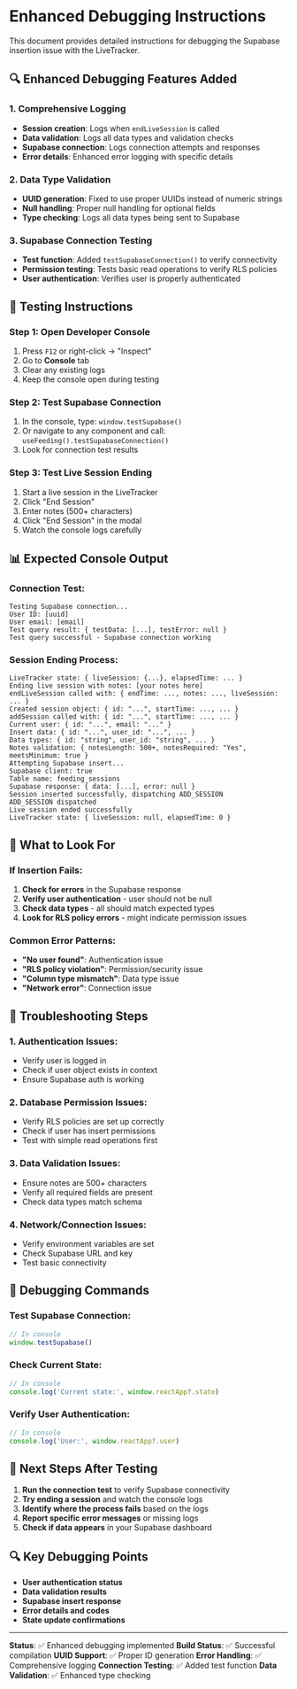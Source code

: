 # Enhanced Debugging Instructions

This document provides detailed instructions for debugging the Supabase insertion issue with the LiveTracker.

## 🔍 **Enhanced Debugging Features Added**

### 1. **Comprehensive Logging**
- **Session creation**: Logs when `endLiveSession` is called
- **Data validation**: Logs all data types and validation checks
- **Supabase connection**: Logs connection attempts and responses
- **Error details**: Enhanced error logging with specific details

### 2. **Data Type Validation**
- **UUID generation**: Fixed to use proper UUIDs instead of numeric strings
- **Null handling**: Proper null handling for optional fields
- **Type checking**: Logs all data types being sent to Supabase

### 3. **Supabase Connection Testing**
- **Test function**: Added `testSupabaseConnection()` to verify connectivity
- **Permission testing**: Tests basic read operations to verify RLS policies
- **User authentication**: Verifies user is properly authenticated

## 🧪 **Testing Instructions**

### **Step 1: Open Developer Console**
1. Press `F12` or right-click → "Inspect"
2. Go to **Console** tab
3. Clear any existing logs
4. Keep the console open during testing

### **Step 2: Test Supabase Connection**
1. In the console, type: `window.testSupabase()`
2. Or navigate to any component and call: `useFeeding().testSupabaseConnection()`
3. Look for connection test results

### **Step 3: Test Live Session Ending**
1. Start a live session in the LiveTracker
2. Click "End Session"
3. Enter notes (500+ characters)
4. Click "End Session" in the modal
5. Watch the console logs carefully

## 📊 **Expected Console Output**

### **Connection Test**:
```
Testing Supabase connection...
User ID: [uuid]
User email: [email]
Test query result: { testData: [...], testError: null }
Test query successful - Supabase connection working
```

### **Session Ending Process**:
```
LiveTracker state: { liveSession: {...}, elapsedTime: ... }
Ending live session with notes: [your notes here]
endLiveSession called with: { endTime: ..., notes: ..., liveSession: ... }
Created session object: { id: "...", startTime: ..., ... }
addSession called with: { id: "...", startTime: ..., ... }
Current user: { id: "...", email: "..." }
Insert data: { id: "...", user_id: "...", ... }
Data types: { id: "string", user_id: "string", ... }
Notes validation: { notesLength: 500+, notesRequired: "Yes", meetsMinimum: true }
Attempting Supabase insert...
Supabase client: true
Table name: feeding_sessions
Supabase response: { data: [...], error: null }
Session inserted successfully, dispatching ADD_SESSION
ADD_SESSION dispatched
Live session ended successfully
LiveTracker state: { liveSession: null, elapsedTime: 0 }
```

## 🚨 **What to Look For**

### **If Insertion Fails**:
1. **Check for errors** in the Supabase response
2. **Verify user authentication** - user should not be null
3. **Check data types** - all should match expected types
4. **Look for RLS policy errors** - might indicate permission issues

### **Common Error Patterns**:
- **"No user found"**: Authentication issue
- **"RLS policy violation"**: Permission/security issue
- **"Column type mismatch"**: Data type issue
- **"Network error"**: Connection issue

## 🔧 **Troubleshooting Steps**

### **1. Authentication Issues**:
- Verify user is logged in
- Check if user object exists in context
- Ensure Supabase auth is working

### **2. Database Permission Issues**:
- Verify RLS policies are set up correctly
- Check if user has insert permissions
- Test with simple read operations first

### **3. Data Validation Issues**:
- Ensure notes are 500+ characters
- Verify all required fields are present
- Check data types match schema

### **4. Network/Connection Issues**:
- Verify environment variables are set
- Check Supabase URL and key
- Test basic connectivity

## 📝 **Debugging Commands**

### **Test Supabase Connection**:
```javascript
// In console
window.testSupabase()
```

### **Check Current State**:
```javascript
// In console
console.log('Current state:', window.reactApp?.state)
```

### **Verify User Authentication**:
```javascript
// In console
console.log('User:', window.reactApp?.user)
```

## 🎯 **Next Steps After Testing**

1. **Run the connection test** to verify Supabase connectivity
2. **Try ending a session** and watch the console logs
3. **Identify where the process fails** based on the logs
4. **Report specific error messages** or missing logs
5. **Check if data appears** in your Supabase dashboard

## 🔍 **Key Debugging Points**

- **User authentication status**
- **Data validation results**
- **Supabase insert response**
- **Error details and codes**
- **State update confirmations**

---

**Status**: ✅ Enhanced debugging implemented
**Build Status**: ✅ Successful compilation
**UUID Support**: ✅ Proper ID generation
**Error Handling**: ✅ Comprehensive logging
**Connection Testing**: ✅ Added test function
**Data Validation**: ✅ Enhanced type checking

